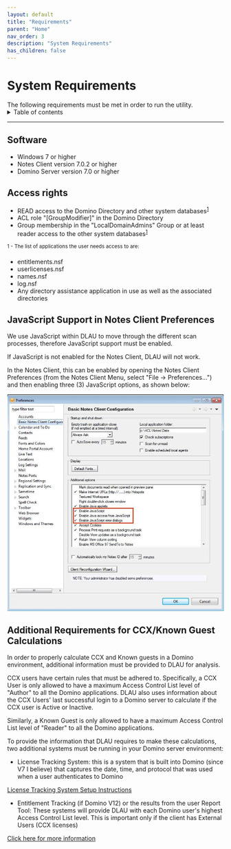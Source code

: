 ```yaml
---
layout: default
title: "Requirements"
parent: "Home"
nav_order: 3
description: "System Requirements"
has_children: false
---
```


<h1>System Requirements</h1>
The following requirements must be met in order to run the utility.

<details close markdown="block">
  <summary>
    Table of contents
  </summary>
  {: .text-delta }
1. TOC
{:toc}
</details>

---

## Software

- Windows 7 or higher
- Notes Client version 7.0.2 or higher
- Domino Server version 7.0 or higher

## Access rights

- READ access to the Domino Directory and other system databases<sup><a href="#systemapps">1</a></sup>
- ACL role "[GroupModifier]" in the Domino Directory
- Group membership in the "LocalDomainAdmins" Group or at least reader access to the other system databases<sup><a href="#systemapps">1</a></sup>

<sup id="systemapps">1 - The list of applications the user needs access to are:</sup> 
 - entitlements.nsf
 - userlicenses.nsf
 - names.nsf
 - log.nsf
 - Any directory assistance application in use as well as the associated directories

## JavaScript Support in Notes Client Preferences

We use JavaScript within DLAU to move through the different scan processes, therefore JavaScript support must be enabled.

If JavaScript is not enabled for the Notes Client, DLAU will not work.

In the Notes Client, this can be enabled by opening the Notes Client Preferences (from the Notes Client Menu, select "File -> Preferences...") and then enabling three (3) JavaScript options, as shown below:

![Preferences](assets/images/png/notes-preferences.png)


## Additional Requirements for CCX/Known Guest Calculations

In order to properly calculate CCX and Known guests in a Domino environment, additional information must be provided to DLAU for analysis.

CCX users have certain rules that must be adhered to. Specifically, a CCX User is only allowed to have a maximum Access Control List level of "Author" to all the Domino applications. DLAU also uses information about the CCX Users' last successful login to a Domino server to calculate if the CCX user is Active or Inactive.

Similarly, a Known Guest is only allowed to have a maximum Access Control List level of "Reader" to all the Domino applications.

To provide the information that DLAU requires to make these calculations, two additional systems must be running in your Domino server environment:

* License Tracking System: this is a system that is built into Domino (since V7 I believe) that captures the date, time, and protocol that was used when a user authenticates to Domino

[License Tracking System Setup Instructions](https://help.hcltechsw.com/domino/9.0.1/admin/admin/conf_licensetracking_t.html)

* Entitlement Tracking (if Domino V12) or the results from the user Report Tool: These systems will provide DLAU with each Domino user's highest Access Control List level. This is important only if the client has External Users (CCX licenses)

[Click here for more information](https://opensource.hcltechsw.com/domino-license-analysis-utility-DLAU/instructions/#step-6---entitlement-tracking--user-report-tool-scan)
